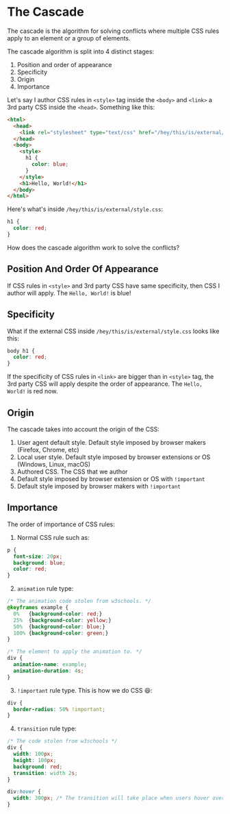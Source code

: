 # The Cascade
The cascade is the algorithm for solving conflicts where
multiple CSS rules apply to an element or a group of elements.

The cascade algorithm is split into 4 distinct stages:

1. Position and order of appearance
2. Specificity
3. Origin
4. Importance

Let's say I author CSS rules in `<style>` tag inside the `<body>` and `<link>` a 3rd party
CSS inside the `<head>`. Something like this:

```html
<html>
  <head>
    <link rel="stylesheet" type="text/css" href="/hey/this/is/external/style.css">
  </head>
  <body>
    <style>
      h1 {
        color: blue;
      }
    </style>
    <h1>Hello, World!</h1>
  </body>
</html>
```
Here's what's inside `/hey/this/is/external/style.css`:
```css
h1 {
  color: red;
}
```

How does the cascade algorithm work to solve the conflicts?

## Position And Order Of Appearance
If CSS rules in `<style>` and 3rd party CSS have same specificity, then CSS I author
will apply. The `Hello, World!` is blue!

## Specificity
What if the external CSS inside `/hey/this/is/external/style.css` looks like this:

```css
body h1 {
  color: red;
}
```

If the specificity of CSS rules in `<link>` are bigger than in `<style>` tag, the 3rd party CSS will
apply despite the order of appearance. The `Hello, World!` is red now.

## Origin
The cascade takes into account the origin of the CSS: 

1. User agent default style. Default style imposed by browser makers (Firefox, Chrome, etc)
2. Local user style. Default style imposed by browser extensions or OS (Windows, Linux, macOS)
3. Authored CSS. The CSS that we author
4. Default style imposed by browser extension or OS with `!important`
5. Default style imposed by browser makers with `!important`

## Importance
The order of importance of CSS rules:

1. Normal CSS rule such as:

```css
p {
  font-size: 20px;
  background: blue;
  color: red;
}
```

2. `animation` rule type:

```css
/* The animation code stolen from w3schools. */
@keyframes example {
  0%   {background-color: red;}
  25%  {background-color: yellow;}
  50%  {background-color: blue;}
  100% {background-color: green;}
}

/* The element to apply the animation to. */
div {
  animation-name: example;
  animation-duration: 4s;
}
```

3. `!important` rule type. This is how we do CSS :laughing::

```css
div {
  border-radius: 50% !important;
}
```

4. `transition` rule type:

```css
/* The code stolen from w3schools */
div {
  width: 100px;
  height: 100px;
  background: red;
  transition: width 2s;
}

div:hover {
  width: 300px; /* The transition will take place when users hover over it. */
}
```
